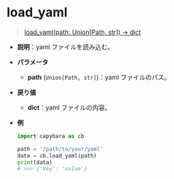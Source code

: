 # load_yaml

> [load_yaml(path: Union[Path, str]) -> dict](https://github.com/DocsaidLab/Capybara/blob/975d62fba4f76db59e715c220f7a2af5ad8d050e/capybara/utils/files_utils.py#L185)

- **説明**：yaml ファイルを読み込む。

- **パラメータ**

  - **path** (`Union[Path, str]`)：yaml ファイルのパス。

- **戻り値**

  - **dict**：yaml ファイルの内容。

- **例**

  ```python
  import capybara as cb

  path = '/path/to/your/yaml'
  data = cb.load_yaml(path)
  print(data)
  # >>> {'key': 'value'}
  ```
